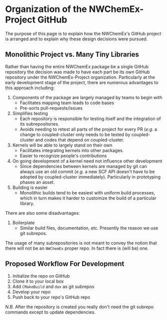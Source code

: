 Organization of the NWChemEx-Project GitHub
===========================================

The purpose of this page is to explain how the NWChemEx's GitHub project is
arranged and to explain why these design decisions were pursued.

Monolithic Project vs. Many Tiny Libraries
------------------------------------------

Rather than having the entire NWChemEx package be a single GitHub repository the
decision was made to have each part be its own GitHub repository under the
NWChemEx-Project organization.  Particularly at the early development stage of
the project, there are numerous advantages to this approach including:

1. Components of the package are largely managed by teams to begin with
   - Facilitates mapping team leads to code bases
   - Pre-sorts pull-requests/issues
2. Simplifies testing
   - Each repository is responsible for testing itself and the integration of
   its subrepositories.
   - Avoids needing to retest all parts of the project for every PR (*e.g.* a
   change to coupled-cluster only needs to be tested by coupled-cluster and
   codes that depend on coupled-cluster.
3. Kernels will be able to largely stand on their own
   - Facilitates integrating kernels into other packages.
   - Easier to recognize people's contributions
4. On going development of a kernel need not influence other development
   - Since dependencies between kernels are managed by git can always use an
   old commit (*e.g.* a new SCF API doesn't have to be adopted by
   coupled-cluster immediately).  Particularly in prototyping phases an asset.
5. Building is easier
   -  Monolithic builds tend to be easiest with uniform build processes, which
   in turn makes it harder to customize the build of a particular library.

There are also some disadvantages:

1. Boilerplate
   - Similar build files, documentation, etc.  Presently the reason we use git
   subrepos.

The usage of many subrepositories is not meant to convey the notion that there
will not be an `NWChemEx` proper repo.  In fact there is (will be) one.


Proposed Workflow For Development
---------------------------------

1. Initialize the repo on GitHub
2. Clone it to your local box
3. Add `CMakeBuild` and `dox` as git subrepos
4. Develop your repo
5. Push back to your repo's GitHub repo

*N.B.* After the repository is created you really don't need the git subrepo
commands except to update dependencies.
